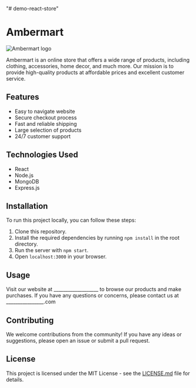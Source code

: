 "# demo-react-store" 
# Ambermart

![Ambermart logo](./path/to/logo.png)

Ambermart is an online store that offers a wide range of products, including clothing, accessories, home decor, and much more. Our mission is to provide high-quality products at affordable prices and excellent customer service.

## Features

- Easy to navigate website
- Secure checkout process
- Fast and reliable shipping
- Large selection of products
- 24/7 customer support

## Technologies Used

- React
- Node.js
- MongoDB
- Express.js


## Installation

To run this project locally, you can follow these steps:

1. Clone this repository.
2. Install the required dependencies by running `npm install` in the root directory.
3. Run the server with `npm start`.
4. Open `localhost:3000` in your browser.

## Usage

Visit our website at ___________________ to browse our products and make purchases. If you have any questions or concerns, please contact us at ________________.com

## Contributing

We welcome contributions from the community! If you have any ideas or suggestions, please open an issue or submit a pull request.

## License

This project is licensed under the MIT License - see the [LICENSE.md](LICENSE.md) file for details.
